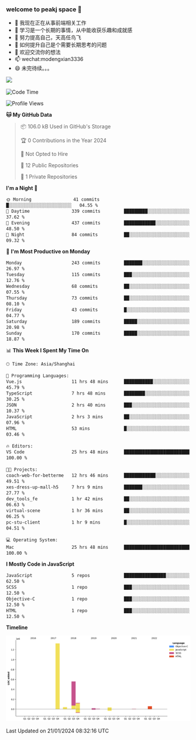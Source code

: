 ### welcome to peakj space 👋



- 🔭 我现在正在从事前端相关工作
- 🌱 学习是一个长期的事情，从中能收获乐趣和成就感
- 👯 努力提高自己，天高任鸟飞
- 🤔 如何提升自己是个需要长期思考的问题
- 💬 欢迎交流你的想法
- 📫 wechat:modengxian3336
- 😄 未完待续。。。

![](https://s2.ax1x.com/2019/06/28/ZKxc4J.jpg)

<!--START_SECTION:waka-->
![Code Time](http://img.shields.io/badge/Code%20Time-3%2C220%20hrs%2036%20mins-blue)

![Profile Views](http://img.shields.io/badge/Profile%20Views-0-blue)

**🐱 My GitHub Data** 

> 📦 106.0 kB Used in GitHub's Storage 
 > 
> 🏆 0 Contributions in the Year 2024
 > 
> 🚫 Not Opted to Hire
 > 
> 📜 12 Public Repositories 
 > 
> 🔑 1 Private Repositories 
 > 
**I'm a Night 🦉** 

```text
🌞 Morning                41 commits          █░░░░░░░░░░░░░░░░░░░░░░░░   04.55 % 
🌆 Daytime                339 commits         █████████░░░░░░░░░░░░░░░░   37.62 % 
🌃 Evening                437 commits         ████████████░░░░░░░░░░░░░   48.50 % 
🌙 Night                  84 commits          ██░░░░░░░░░░░░░░░░░░░░░░░   09.32 % 
```
📅 **I'm Most Productive on Monday** 

```text
Monday                   243 commits         ███████░░░░░░░░░░░░░░░░░░   26.97 % 
Tuesday                  115 commits         ███░░░░░░░░░░░░░░░░░░░░░░   12.76 % 
Wednesday                68 commits          ██░░░░░░░░░░░░░░░░░░░░░░░   07.55 % 
Thursday                 73 commits          ██░░░░░░░░░░░░░░░░░░░░░░░   08.10 % 
Friday                   43 commits          █░░░░░░░░░░░░░░░░░░░░░░░░   04.77 % 
Saturday                 189 commits         █████░░░░░░░░░░░░░░░░░░░░   20.98 % 
Sunday                   170 commits         █████░░░░░░░░░░░░░░░░░░░░   18.87 % 
```


📊 **This Week I Spent My Time On** 

```text
🕑︎ Time Zone: Asia/Shanghai

💬 Programming Languages: 
Vue.js                   11 hrs 48 mins      ███████████░░░░░░░░░░░░░░   45.79 % 
TypeScript               7 hrs 48 mins       ████████░░░░░░░░░░░░░░░░░   30.25 % 
JSON                     2 hrs 40 mins       ███░░░░░░░░░░░░░░░░░░░░░░   10.37 % 
JavaScript               2 hrs 3 mins        ██░░░░░░░░░░░░░░░░░░░░░░░   07.96 % 
HTML                     53 mins             █░░░░░░░░░░░░░░░░░░░░░░░░   03.46 % 

🔥 Editors: 
VS Code                  25 hrs 48 mins      █████████████████████████   100.00 % 

🐱‍💻 Projects: 
coach-web-for-betterme   12 hrs 46 mins      ████████████░░░░░░░░░░░░░   49.51 % 
xes-dress-up-mall-h5     7 hrs 9 mins        ███████░░░░░░░░░░░░░░░░░░   27.77 % 
dev_tools_fe             1 hr 42 mins        ██░░░░░░░░░░░░░░░░░░░░░░░   06.63 % 
virtual-scene            1 hr 36 mins        ██░░░░░░░░░░░░░░░░░░░░░░░   06.25 % 
pc-stu-client            1 hr 9 mins         █░░░░░░░░░░░░░░░░░░░░░░░░   04.51 % 

💻 Operating System: 
Mac                      25 hrs 48 mins      █████████████████████████   100.00 % 
```

**I Mostly Code in JavaScript** 

```text
JavaScript               5 repos             ████████████████░░░░░░░░░   62.50 % 
SCSS                     1 repo              ███░░░░░░░░░░░░░░░░░░░░░░   12.50 % 
Objective-C              1 repo              ███░░░░░░░░░░░░░░░░░░░░░░   12.50 % 
HTML                     1 repo              ███░░░░░░░░░░░░░░░░░░░░░░   12.50 % 
```



**Timeline**

![Lines of Code chart](https://raw.githubusercontent.com/PeakJ/PeakJ/master/assets/bar_graph.png)


 Last Updated on 21/01/2024 08:32:16 UTC
<!--END_SECTION:waka-->
